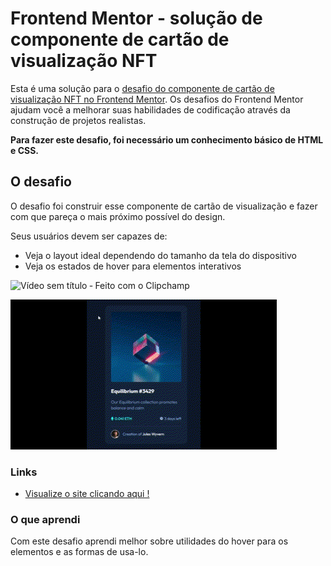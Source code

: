 # Frontend Mentor - solução de componente de cartão de visualização NFT

Esta é uma solução para o [desafio do componente de cartão de visualização NFT no Frontend Mentor](https://www.frontendmentor.io/challenges/nft-preview-card-component-SbdUL_w0U). Os desafios do Frontend Mentor ajudam você a melhorar suas habilidades de codificação através da construção de projetos realistas.

**Para fazer este desafio, foi necessário um conhecimento básico de HTML e CSS.**

## O desafio

O desafio foi construir esse componente de cartão de visualização e fazer com que pareça o mais próximo possível do design.

Seus usuários devem ser capazes de:

- Veja o layout ideal dependendo do tamanho da tela do dispositivo
- Veja os estados de hover para elementos interativos


 ![Vídeo sem título ‐ Feito com o Clipchamp](https://github.com/user-attachments/assets/1812544d-13fa-42d5-b894-df4dd25b5c21)


![Funcionalidades do cartão](<Vídeo sem título ‐ Feito com o Clipchamp.gif>)

### Links

- [Visualize o site clicando aqui !](https://wesleysword.github.io/NFT-CARD/)

### O que aprendi

Com este desafio aprendi melhor sobre utilidades do hover para os elementos e as formas de usa-lo.


